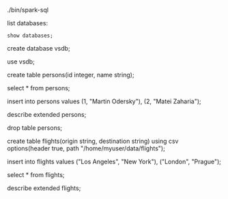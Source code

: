 ./bin/spark-sql

list databases:
```
show databases;
```
create database vsdb;

use vsdb;

create table persons(id integer, name string);

select * from persons;

insert into persons values (1, "Martin Odersky"), (2, "Matei Zaharia");

describe extended persons;

drop table persons;

create table flights(origin string, destination string) using csv options(header true, path "/home/myuser/data/flights");

insert into flights values ("Los Angeles", "New York"), ("London", "Prague");

select * from flights;

describe extended flights;
